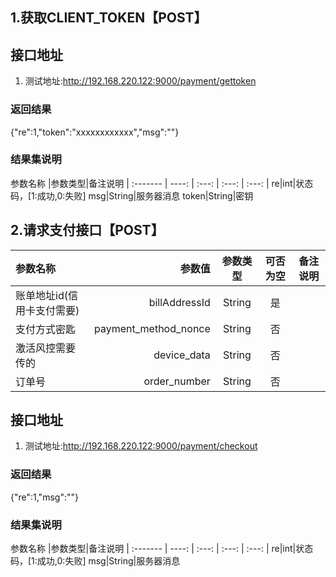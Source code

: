 1.获取CLIENT_TOKEN【POST】
----------

接口地址
-------------
 1. 测试地址:http://192.168.220.122:9000/payment/gettoken
 

### 返回结果
{"re":1,"token":"xxxxxxxxxxxx","msg":""}
### 结果集说明
参数名称    |参数类型|备注说明
| :------- | ----: | :---: | :---: | :---: |
re|int|状态码，[1:成功,0:失败]
msg|String|服务器消息
token|String|密钥

2.请求支付接口【POST】
----------
参数名称    | 参数值|参数类型|可否为空|备注说明
| :------- | ----: | :---: | :---: | :---: |
账单地址id(信用卡支付需要)| billAddressId| String|是|
支付方式密匙|payment_method_nonce|String|否|
激活风控需要传的|device_data|String|否|
订单号|order_number|String|否|

接口地址
-------------
 1. 测试地址:http://192.168.220.122:9000/payment/checkout

 

### 返回结果
{"re":1,"msg":""}
### 结果集说明
参数名称    |参数类型|备注说明
| :------- | ----: | :---: | :---: | :---: |
re|int|状态码，[1:成功,0:失败]
msg|String|服务器消息